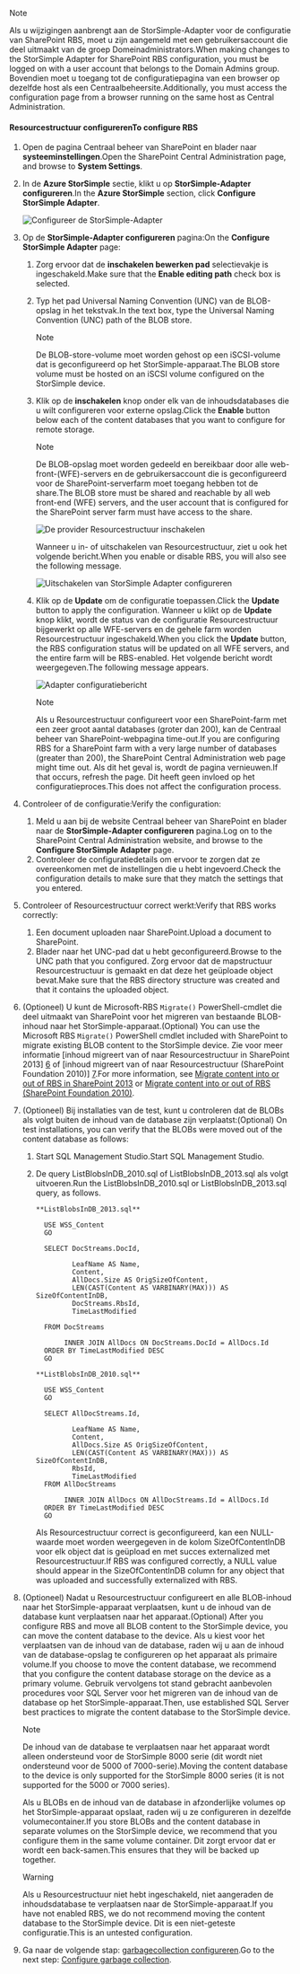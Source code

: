 <!--author=SharS last changed: 1/14/2016 -->

> [!NOTE]
> <span data-ttu-id="99c07-101">Als u wijzigingen aanbrengt aan de StorSimple-Adapter voor de configuratie van SharePoint RBS, moet u zijn aangemeld met een gebruikersaccount die deel uitmaakt van de groep Domeinadministrators.</span><span class="sxs-lookup"><span data-stu-id="99c07-101">When making changes to the StorSimple Adapter for SharePoint RBS configuration, you must be logged on with a user account that belongs to the Domain Admins group.</span></span> <span data-ttu-id="99c07-102">Bovendien moet u toegang tot de configuratiepagina van een browser op dezelfde host als een Centraalbeheersite.</span><span class="sxs-lookup"><span data-stu-id="99c07-102">Additionally, you must access the configuration page from a browser running on the same host as Central Administration.</span></span>
> 
> 

#### <a name="to-configure-rbs"></a><span data-ttu-id="99c07-103">Resourcestructuur configureren</span><span class="sxs-lookup"><span data-stu-id="99c07-103">To configure RBS</span></span>
1. <span data-ttu-id="99c07-104">Open de pagina Centraal beheer van SharePoint en blader naar **systeeminstellingen**.</span><span class="sxs-lookup"><span data-stu-id="99c07-104">Open the SharePoint Central Administration page, and browse to **System Settings**.</span></span> 
2. <span data-ttu-id="99c07-105">In de **Azure StorSimple** sectie, klikt u op **StorSimple-Adapter configureren**.</span><span class="sxs-lookup"><span data-stu-id="99c07-105">In the **Azure StorSimple** section, click **Configure StorSimple Adapter**.</span></span>
   
    ![Configureer de StorSimple-Adapter](./media/storsimple-sharepoint-adapter-configure-rbs/HCS_SSASP_ConfigRBS1-include.png) 
3. <span data-ttu-id="99c07-107">Op de **StorSimple-Adapter configureren** pagina:</span><span class="sxs-lookup"><span data-stu-id="99c07-107">On the **Configure StorSimple Adapter** page:</span></span>
   
   1. <span data-ttu-id="99c07-108">Zorg ervoor dat de **inschakelen bewerken pad** selectievakje is ingeschakeld.</span><span class="sxs-lookup"><span data-stu-id="99c07-108">Make sure that the **Enable editing path** check box is selected.</span></span>
   2. <span data-ttu-id="99c07-109">Typ het pad Universal Naming Convention (UNC) van de BLOB-opslag in het tekstvak.</span><span class="sxs-lookup"><span data-stu-id="99c07-109">In the text box, type the Universal Naming Convention (UNC) path of the BLOB store.</span></span>
      
      > [!NOTE]
      > <span data-ttu-id="99c07-110">De BLOB-store-volume moet worden gehost op een iSCSI-volume dat is geconfigureerd op het StorSimple-apparaat.</span><span class="sxs-lookup"><span data-stu-id="99c07-110">The BLOB store volume must be hosted on an iSCSI volume configured on the StorSimple device.</span></span>

   3. <span data-ttu-id="99c07-111">Klik op de **inschakelen** knop onder elk van de inhoudsdatabases die u wilt configureren voor externe opslag.</span><span class="sxs-lookup"><span data-stu-id="99c07-111">Click the **Enable** button below each of the content databases that you want to configure for remote storage.</span></span>
      
      > [!NOTE]
      > <span data-ttu-id="99c07-112">De BLOB-opslag moet worden gedeeld en bereikbaar door alle web-front-(WFE)-servers en de gebruikersaccount die is geconfigureerd voor de SharePoint-serverfarm moet toegang hebben tot de share.</span><span class="sxs-lookup"><span data-stu-id="99c07-112">The BLOB store must be shared and reachable by all web front-end (WFE) servers, and the user account that is configured for the SharePoint server farm must have access to the share.</span></span>
      
      ![De provider Resourcestructuur inschakelen](./media/storsimple-sharepoint-adapter-configure-rbs/HCS_SSASP_ConfigRBS2-include.png)
      
      <span data-ttu-id="99c07-114">Wanneer u in- of uitschakelen van Resourcestructuur, ziet u ook het volgende bericht.</span><span class="sxs-lookup"><span data-stu-id="99c07-114">When you enable or disable RBS, you will also see the following message.</span></span>
      
      ![Uitschakelen van StorSimple Adapter configureren](./media/storsimple-sharepoint-adapter-configure-rbs/HCS_ConfigureStorSimpleAdapterEnableDisableMessage-include.png)

   4. <span data-ttu-id="99c07-116">Klik op de **Update** om de configuratie toepassen.</span><span class="sxs-lookup"><span data-stu-id="99c07-116">Click the **Update** button to apply the configuration.</span></span> <span data-ttu-id="99c07-117">Wanneer u klikt op de **Update** knop klikt, wordt de status van de configuratie Resourcestructuur bijgewerkt op alle WFE-servers en de gehele farm worden Resourcestructuur ingeschakeld.</span><span class="sxs-lookup"><span data-stu-id="99c07-117">When you click the **Update** button, the RBS configuration status will be updated on all WFE servers, and the entire farm will be RBS-enabled.</span></span> <span data-ttu-id="99c07-118">Het volgende bericht wordt weergegeven.</span><span class="sxs-lookup"><span data-stu-id="99c07-118">The following message appears.</span></span>
      
      ![Adapter configuratiebericht](./media/storsimple-sharepoint-adapter-configure-rbs/HCS_SSASP_ConfigRBS3-include.png)
      
      > [!NOTE]
      > <span data-ttu-id="99c07-120">Als u Resourcestructuur configureert voor een SharePoint-farm met een zeer groot aantal databases (groter dan 200), kan de Centraal beheer van SharePoint-webpagina time-out.</span><span class="sxs-lookup"><span data-stu-id="99c07-120">If you are configuring RBS for a SharePoint farm with a very large number of databases (greater than 200), the SharePoint Central Administration web page might time out.</span></span> <span data-ttu-id="99c07-121">Als dit het geval is, wordt de pagina vernieuwen.</span><span class="sxs-lookup"><span data-stu-id="99c07-121">If that occurs, refresh the page.</span></span> <span data-ttu-id="99c07-122">Dit heeft geen invloed op het configuratieproces.</span><span class="sxs-lookup"><span data-stu-id="99c07-122">This does not affect the configuration process.</span></span>

4. <span data-ttu-id="99c07-123">Controleer of de configuratie:</span><span class="sxs-lookup"><span data-stu-id="99c07-123">Verify the configuration:</span></span>
   
   1. <span data-ttu-id="99c07-124">Meld u aan bij de website Centraal beheer van SharePoint en blader naar de **StorSimple-Adapter configureren** pagina.</span><span class="sxs-lookup"><span data-stu-id="99c07-124">Log on to the SharePoint Central Administration website, and browse to the **Configure StorSimple Adapter** page.</span></span>
   2. <span data-ttu-id="99c07-125">Controleer de configuratiedetails om ervoor te zorgen dat ze overeenkomen met de instellingen die u hebt ingevoerd.</span><span class="sxs-lookup"><span data-stu-id="99c07-125">Check the configuration details to make sure that they match the settings that you entered.</span></span> 
5. <span data-ttu-id="99c07-126">Controleer of Resourcestructuur correct werkt:</span><span class="sxs-lookup"><span data-stu-id="99c07-126">Verify that RBS works correctly:</span></span>
   
   1. <span data-ttu-id="99c07-127">Een document uploaden naar SharePoint.</span><span class="sxs-lookup"><span data-stu-id="99c07-127">Upload a document to SharePoint.</span></span> 
   2. <span data-ttu-id="99c07-128">Blader naar het UNC-pad dat u hebt geconfigureerd.</span><span class="sxs-lookup"><span data-stu-id="99c07-128">Browse to the UNC path that you configured.</span></span> <span data-ttu-id="99c07-129">Zorg ervoor dat de mapstructuur Resourcestructuur is gemaakt en dat deze het geüploade object bevat.</span><span class="sxs-lookup"><span data-stu-id="99c07-129">Make sure that the RBS directory structure was created and that it contains the uploaded object.</span></span>
6. <span data-ttu-id="99c07-130">(Optioneel) U kunt de Microsoft-RBS `Migrate()` PowerShell-cmdlet die deel uitmaakt van SharePoint voor het migreren van bestaande BLOB-inhoud naar het StorSimple-apparaat.</span><span class="sxs-lookup"><span data-stu-id="99c07-130">(Optional) You can use the Microsoft RBS `Migrate()` PowerShell cmdlet included with SharePoint to migrate existing BLOB content to the StorSimple device.</span></span> <span data-ttu-id="99c07-131">Zie voor meer informatie [inhoud migreert van of naar Resourcestructuur in SharePoint 2013] [ 6] of [inhoud migreert van of naar Resourcestructuur (SharePoint Foundation 2010)] [7].</span><span class="sxs-lookup"><span data-stu-id="99c07-131">For more information, see [Migrate content into or out of RBS in SharePoint 2013][6] or [Migrate content into or out of RBS (SharePoint Foundation 2010)][7].</span></span>
7. <span data-ttu-id="99c07-132">(Optioneel) Bij installaties van de test, kunt u controleren dat de BLOBs als volgt buiten de inhoud van de database zijn verplaatst:</span><span class="sxs-lookup"><span data-stu-id="99c07-132">(Optional) On test installations, you can verify that the BLOBs were moved out of the content database as follows:</span></span> 
   
   1. <span data-ttu-id="99c07-133">Start SQL Management Studio.</span><span class="sxs-lookup"><span data-stu-id="99c07-133">Start SQL Management Studio.</span></span>
   2. <span data-ttu-id="99c07-134">De query ListBlobsInDB_2010.sql of ListBlobsInDB_2013.sql als volgt uitvoeren.</span><span class="sxs-lookup"><span data-stu-id="99c07-134">Run the ListBlobsInDB_2010.sql or ListBlobsInDB_2013.sql query, as follows.</span></span>
      
      ```
      **ListBlobsInDB_2013.sql**
      
        USE WSS_Content
        GO
      
        SELECT DocStreams.DocId,
      
               LeafName AS Name,
               Content,
               AllDocs.Size AS OrigSizeOfContent,
               LEN(CAST(Content AS VARBINARY(MAX))) AS SizeOfContentInDB,
               DocStreams.RbsId,
               TimeLastModified
      
        FROM DocStreams
      
             INNER JOIN AllDocs ON DocStreams.DocId = AllDocs.Id
        ORDER BY TimeLastModified DESC
        GO
      
      **ListBlobsInDB_2010.sql**
      
        USE WSS_Content
        GO
      
        SELECT AllDocStreams.Id,
      
               LeafName AS Name,
               Content,
               AllDocs.Size AS OrigSizeOfContent,
               LEN(CAST(Content AS VARBINARY(MAX))) AS SizeOfContentInDB,
               RbsId,
               TimeLastModified
        FROM AllDocStreams
      
             INNER JOIN AllDocs ON AllDocStreams.Id = AllDocs.Id
        ORDER BY TimeLastModified DESC
        GO
      ```
      
      <span data-ttu-id="99c07-135">Als Resourcestructuur correct is geconfigureerd, kan een NULL-waarde moet worden weergegeven in de kolom SizeOfContentInDB voor elk object dat is geüpload en met succes externalized met Resourcestructuur.</span><span class="sxs-lookup"><span data-stu-id="99c07-135">If RBS was configured correctly, a NULL value should appear in the SizeOfContentInDB column for any object that was uploaded and successfully externalized with RBS.</span></span>
8. <span data-ttu-id="99c07-136">(Optioneel) Nadat u Resourcestructuur configureert en alle BLOB-inhoud naar het StorSimple-apparaat verplaatsen, kunt u de inhoud van de database kunt verplaatsen naar het apparaat.</span><span class="sxs-lookup"><span data-stu-id="99c07-136">(Optional) After you configure RBS and move all BLOB content to the StorSimple device, you can move the content database to the device.</span></span> <span data-ttu-id="99c07-137">Als u kiest voor het verplaatsen van de inhoud van de database, raden wij u aan de inhoud van de database-opslag te configureren op het apparaat als primaire volume.</span><span class="sxs-lookup"><span data-stu-id="99c07-137">If you choose to move the content database, we recommend that you configure the content database storage on the device as a primary volume.</span></span> <span data-ttu-id="99c07-138">Gebruik vervolgens tot stand gebracht aanbevolen procedures voor SQL Server voor het migreren van de inhoud van de database op het StorSimple-apparaat.</span><span class="sxs-lookup"><span data-stu-id="99c07-138">Then, use established SQL Server best practices to migrate the content database to the StorSimple device.</span></span> 
   
   > [!NOTE]
   > <span data-ttu-id="99c07-139">De inhoud van de database te verplaatsen naar het apparaat wordt alleen ondersteund voor de StorSimple 8000 serie (dit wordt niet ondersteund voor de 5000 of 7000-serie).</span><span class="sxs-lookup"><span data-stu-id="99c07-139">Moving the content database to the device is only supported for the StorSimple 8000 series (it is not supported for the 5000 or 7000 series).</span></span>
   
   <span data-ttu-id="99c07-140">Als u BLOBs en de inhoud van de database in afzonderlijke volumes op het StorSimple-apparaat opslaat, raden wij u ze configureren in dezelfde volumecontainer.</span><span class="sxs-lookup"><span data-stu-id="99c07-140">If you store BLOBs and the content database in separate volumes on the StorSimple device, we recommend that you configure them in the same volume container.</span></span> <span data-ttu-id="99c07-141">Dit zorgt ervoor dat er wordt een back-samen.</span><span class="sxs-lookup"><span data-stu-id="99c07-141">This ensures that they will be backed up together.</span></span>
   
   > [!WARNING]
   > <span data-ttu-id="99c07-142">Als u Resourcestructuur niet hebt ingeschakeld, niet aangeraden de inhoudsdatabase te verplaatsen naar de StorSimple-apparaat.</span><span class="sxs-lookup"><span data-stu-id="99c07-142">If you have not enabled RBS, we do not recommend moving the content database to the StorSimple device.</span></span> <span data-ttu-id="99c07-143">Dit is een niet-geteste configuratie.</span><span class="sxs-lookup"><span data-stu-id="99c07-143">This is an untested configuration.</span></span>
   
9. <span data-ttu-id="99c07-144">Ga naar de volgende stap: [garbagecollection configureren](#configure-garbage-collection).</span><span class="sxs-lookup"><span data-stu-id="99c07-144">Go to the next step: [Configure garbage collection](#configure-garbage-collection).</span></span>

[6]: https://technet.microsoft.com/library/ff628254(v=office.15).aspx
[7]: https://technet.microsoft.com/library/ff628255(v=office.14).aspx
